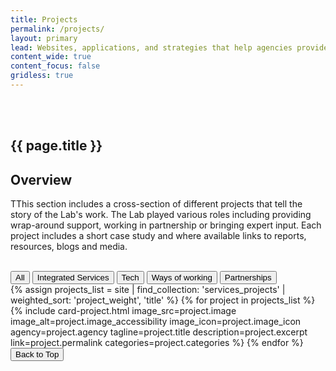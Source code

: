 ```yaml
---
title: Projects
permalink: /projects/
layout: primary
lead: Websites, applications, and strategies that help agencies provide excellent value to the public.
content_wide: true
content_focus: false
gridless: true
---
```


<section class="background-medium project">
  <div class="nz-grid-full nz-flex banner">
    <div class="nz-grid nz-width-one-whole hero-callout-full hero-callout-no_button">
      <h1 class="page-title" style="padding-top: 3rem">
        {{ page.title }}
      </h1>
    </div>
  </div>
</section>

<section class="nz-section">
  <div class="nz-grid">
    <h1>Overview</h1>
    <p>TThis section includes a cross-section of different projects that tell the story of the Lab's work. The Lab played various roles including providing wrap-around support, working in partnership or bringing expert input. Each project includes a short case study and where available links to reports, resources, blogs and media.</p>
    <br />
  </div>
  
  <div class="nz-grid">
    <button class="categories-button-clear filter-button active-filter">All</button>
    <button class="categories-button filter-button" data-category="integrated-services">Integrated Services</button>
    <button class="categories-button filter-button" data-category="tech">Tech</button>
    <button class="categories-button filter-button" data-category="ways-of-working">Ways of working</button>
    <button class="categories-button filter-button" data-category="partnerships">Partnerships</button>
  </div>

  <div class="child-page-listing-projects nz-grid-full">
    <section class="nz-section">
      <div class="nz-section-bottom">
        <div class="projects-grid">
          {% assign projects_list = site | find_collection: 'services_projects' | weighted_sort: 'project_weight', 'title' %}
          {% for project in projects_list %}
            {% include card-project.html
            image_src=project.image
            image_alt=project.image_accessibility
            image_icon=project.image_icon
            agency=project.agency
            tagline=project.title
            description=project.excerpt
            link=project.permalink
            categories=project.categories
            %}
          {% endfor %}
          <button id="scrollToTopBtn" title="Go to top">Back to Top</button>
        </div>
      </div>
    </section>
  </div>
</section>

